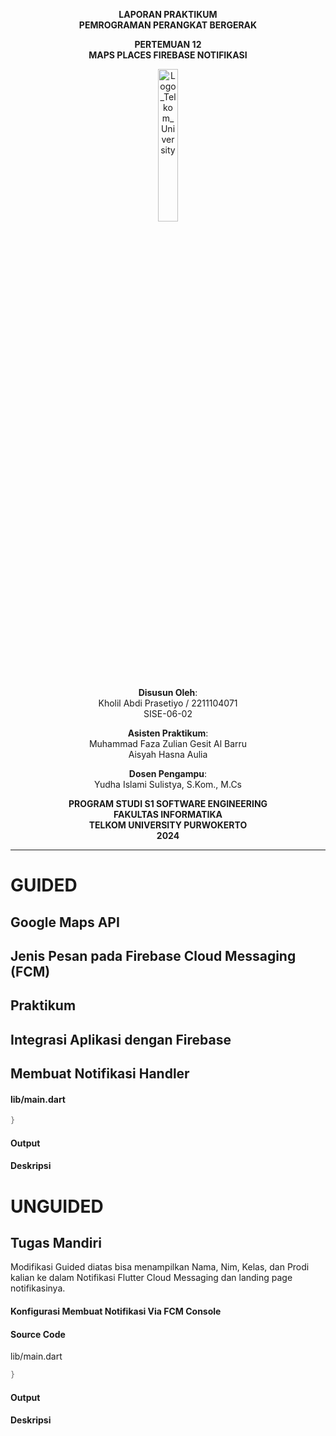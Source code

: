 <div align="center">

**LAPORAN PRAKTIKUM**  
**PEMROGRAMAN PERANGKAT BERGERAK**

**PERTEMUAN 12**  
**MAPS PLACES FIREBASE NOTIFIKASI**


<img src="https://github.com/user-attachments/assets/8ffbc3d9-1f18-4a72-8723-692ba5757f0c" alt="Logo_Telkom_University" width="25%">


**Disusun Oleh**:  
Kholil Abdi Prasetiyo / 2211104071  
SISE-06-02

**Asisten Praktikum**:  
Muhammad Faza Zulian Gesit Al Barru  
Aisyah Hasna Aulia

**Dosen Pengampu**:  
Yudha Islami Sulistya, S.Kom., M.Cs

**PROGRAM STUDI S1 SOFTWARE ENGINEERING**  
**FAKULTAS INFORMATIKA**  
**TELKOM UNIVERSITY PURWOKERTO**  
**2024**
</div>

---
# GUIDED

## Google Maps API

## Jenis Pesan pada Firebase Cloud Messaging (FCM)



## Praktikum

## Integrasi Aplikasi dengan Firebase
## Membuat Notifikasi Handler

#### lib/main.dart
```dart
}
```

#### Output

#### Deskripsi

# UNGUIDED

## Tugas Mandiri
Modifikasi Guided diatas bisa menampilkan Nama, Nim, Kelas, dan Prodi kalian ke dalam Notifikasi Flutter Cloud Messaging dan landing page notifikasinya.

#### Konfigurasi Membuat Notifikasi Via FCM Console

#### Source Code

lib/main.dart
```dart
}
```

#### Output

#### Deskripsi
